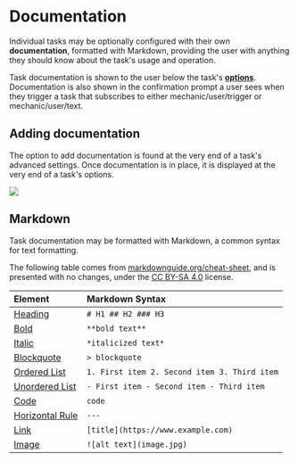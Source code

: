 # Documentation

Individual tasks may be optionally configured with their own **documentation**, formatted with Markdown, providing the user with anything they should know about the task's usage and operation.

Task documentation is shown to the user below the task's [**options**](../options.md). Documentation is also shown in the confirmation prompt a user sees when they trigger a task that subscribes to either mechanic/user/trigger or mechanic/user/text.

## Adding documentation

The option to add documentation is found at the very end of a task's advanced settings. Once documentation is in place, it is displayed at the very end of a task's options.

![](../../../.gitbook/assets/2021-02-09-16.30.00%20%281%29.gif)

## Markdown

Task documentation may be formatted with Markdown, a common syntax for text formatting.

The following table comes from [markdownguide.org/cheat-sheet](https://www.markdownguide.org/cheat-sheet/), and is presented with no changes, under the [CC BY-SA 4.0](https://creativecommons.org/licenses/by-sa/4.0/) license.

| Element | Markdown Syntax |
| :--- | :--- |
| [Heading](https://www.markdownguide.org/basic-syntax/#headings) | `# H1 ## H2 ### H3` |
| [Bold](https://www.markdownguide.org/basic-syntax/#bold) | `**bold text**` |
| [Italic](https://www.markdownguide.org/basic-syntax/#italic) | `*italicized text*` |
| [Blockquote](https://www.markdownguide.org/basic-syntax/#blockquotes-1) | `> blockquote` |
| [Ordered List](https://www.markdownguide.org/basic-syntax/#ordered-lists) | `1. First item 2. Second item 3. Third item` |
| [Unordered List](https://www.markdownguide.org/basic-syntax/#unordered-lists) | `- First item - Second item - Third item` |
| [Code](https://www.markdownguide.org/basic-syntax/#code) | ```code``` |
| [Horizontal Rule](https://www.markdownguide.org/basic-syntax/#horizontal-rules) | `---` |
| [Link](https://www.markdownguide.org/basic-syntax/#links) | `[title](https://www.example.com)` |
| [Image](https://www.markdownguide.org/basic-syntax/#images-1) | `![alt text](image.jpg)` |

